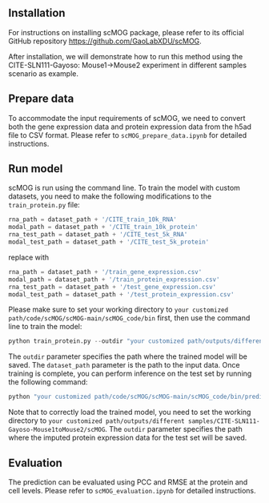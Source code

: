 ## Installation
For instructions on installing scMOG package, please refer to its official GitHub repository <https://github.com/GaoLabXDU/scMOG>.

After installation, we will demonstrate how to run this method using the CITE-SLN111-Gayoso: Mouse1→Mouse2 experiment in different samples scenario as example.

## Prepare data
To accommodate the input requirements of scMOG, we need to convert both the gene expression data and protein expression data from the h5ad file to CSV format. Please refer to `scMOG_prepare_data.ipynb` for detailed instructions.

## Run model
scMOG is run using the command line. To train the model with custom datasets, you need to make the following modifications to the `train_protein.py` file:
 ```python
rna_path = dataset_path + '/CITE_train_10k_RNA'
modal_path = dataset_path + '/CITE_train_10k_protein'
rna_test_path = dataset_path + '/CITE_test_5k_RNA'
modal_test_path = dataset_path + '/CITE_test_5k_protein'
```
replace with
```python
rna_path = dataset_path + '/train_gene_expression.csv'
modal_path = dataset_path + '/train_protein_expression.csv'
rna_test_path = dataset_path + '/test_gene_expression.csv'
modal_test_path = dataset_path + '/test_protein_expression.csv'
```
Please make sure to set your working directory to `your customized path/code/scMOG/scMOG-main/scMOG_code/bin` first, then use the command line to train the model:
```python
python train_protein.py --outdir "your customized path/outputs/different samples/CITE-SLN111-Gayoso-Mouse1toMouse2/scMOG" --dataset_path "your customized path/outputs/different samples/CITE-SLN111-Gayoso-Mouse1toMouse2/scMOG"
```
The `outdir` parameter specifies the path where the trained model will be saved. The `dataset_path` parameter is the path to the input data.
Once training is complete, you can perform inference on the test set by running the following command:
```python
python "your customized path/code/scMOG/scMOG-main/scMOG_code/bin/predict-protein.py" --outdir "your customized path/outputs/different samples/CITE-SLN111-Gayoso-Mouse1toMouse2/scMOG"
```
Note that to correctly load the trained model, you need to set the working directory to `your customized path/outputs/different samples/CITE-SLN111-Gayoso-Mouse1toMouse2/scMOG`. The `outdir` parameter specifies the path where the imputed protein expression data for the test set will be saved.

## Evaluation
The prediction can be evaluated using PCC and RMSE at the protein and cell levels. Please refer to `scMOG_evaluation.ipynb` for detailed instructions.



